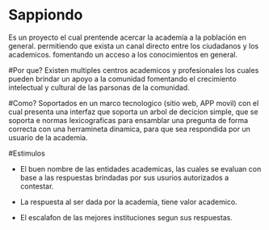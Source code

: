 # Sappiondo

Es un proyecto el cual prentende acercar la academía a la población en general. permitiendo 
que exista un canal directo entre los ciudadanos  y los academicos. fomentando un acceso a
los conocimientos en general.

#Por que?
Existen multiples centros academicos y profesionales los cuales pueden brindar un apoyo a la comunidad fomentando el crecimiento intelectual y cultural de las parsonas  de la comunidad.

#Como?
Soportados en un marco tecnologico (sitio web, APP movil) con el cual presenta una interfaz que soporta un arbol de decicion simple, que se soporta e normas lexicograficas para ensamblar una pregunta de forma correcta con una herramineta dinamica, para que sea respondida por un usuario de la academia.

#Estimulos

*  El buen nombre de las entidades academicas, las cuales se evaluan con base a las respuestas brindadas por sus usurios autorizados a contestar.

*  La respuesta al ser dada por la academia, tiene valor academico.

*  El escalafon de las mejores instituciones segun sus respuestas.


